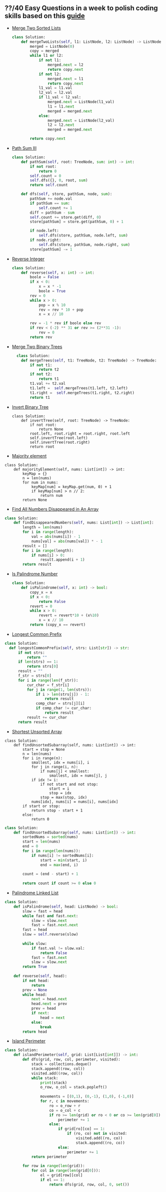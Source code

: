 ## ??/40 Easy Questions in a week to polish coding skills based on this [guide](https://learntocodetogether.com/top-150-leetcodes-best-practice-problems/)


- [Merge Two Sorted Lists](https://leetcode.com/problems/merge-two-sorted-lists/)
  ```python
  class Solution:
      def mergeTwoLists(self, l1: ListNode, l2: ListNode) -> ListNode:
          merged = ListNode(0)
          copy = merged
          while l1 or l2:
              if not l1:
                  merged.next = l2
                  return copy.next
              if not l2:
                  merged.next = l1
                  return copy.next
              l1_val = l1.val
              l2_val = l2.val
              if l1_val < l2_val:
                  merged.next = ListNode(l1_val)
                  l1 = l1.next
                  merged = merged.next 
              else:
                  merged.next = ListNode(l2_val)
                  l2 = l2.next
                  merged = merged.next 

          return copy.next
  ``` 

- [Path Sum III](https://leetcode.com/problems/path-sum-iii/submissions/)
  ```python
  class Solution:
      def pathSum(self, root: TreeNode, sum: int) -> int:
          if not root:
              return 0
          self.count = 0
          self.dfs({}, 0, root, sum)
          return self.count

      def dfs(self, store, pathSum, node, sum):
          pathSum += node.val
          if pathSum == sum:
              self.count += 1
          diff = pathSum - sum
          self.count += store.get(diff, 0)
          store[pathSum] = store.get(pathSum, 0) + 1

          if node.left:
              self.dfs(store, pathSum, node.left, sum)
          if node.right:
              self.dfs(store, pathSum, node.right, sum)
          store[pathSum] -= 1
  ```
    
    
- [Reverse Integer](https://leetcode.com/problems/reverse-integer/)
  ```python
  class Solution:
      def reverse(self, x: int) -> int:    
          boole = False
          if x < 0:
              x = x * -1
              boole = True
          rev = 0
          while x > 0:
              pop = x % 10
              rev = rev * 10 + pop
              x = x // 10

          rev = -1 * rev if boole else rev
          if rev < (-2) ** 31 or rev >= (2**31 -1):
              rev = 0
          return rev
  ```
  
- [Merge Two Binary Trees](https://leetcode.com/problems/merge-two-binary-trees/submissions/)
  ```python
    class Solution:
      def mergeTrees(self, t1: TreeNode, t2: TreeNode) -> TreeNode:
          if not t1:
              return t2
          if not t2:
              return t1
          t1.val += t2.val
          t1.left =  self.mergeTrees(t1.left, t2.left)
          t1.right =  self.mergeTrees(t1.right, t2.right)
          return t1
  ```


- [Invert Binary Tree](https://leetcode.com/problems/merge-two-binary-trees/submissions/)
  ```
  class Solution:
      def invertTree(self, root: TreeNode) -> TreeNode:
          if not root:
              return None
          root.left, root.right = root.right, root.left
          self.invertTree(root.left)
          self.invertTree(root.right)
          return root
  ```

- [Majority element](https://leetcode.com/problems/majority-element/solution/)
```
class Solution:
    def majorityElement(self, nums: List[int]) -> int:
        keyMap = {}
        n = len(nums)
        for num in nums:
            keyMap[num] = keyMap.get(num, 0) + 1
            if keyMap[num] > n // 2:
                return num
        return None
```

- [Find All Numbers Disappeared in An Array](https://leetcode.com/problems/find-all-numbers-disappeared-in-an-array/submissions/)
```python
class Solution:
    def findDisappearedNumbers(self, nums: List[int]) -> List[int]:
        length = len(nums)
        for i in range(length):
            val = abs(nums[i]) - 1
            nums[val] = abs(nums[val]) * - 1
        result = []
        for i in range(length):
            if nums[i] > 0:
                result.append(i + 1)
        return result
```

- [Is Palindrome Number](https://leetcode.com/problems/palindrome-number/submissions/)
  ```python
  class Solution:
      def isPalindrome(self, x: int) -> bool:
          copy_x = x
          if x < 0:
              return False
          revert = 0
          while x > 0:
              revert = revert*10 + (x%10)
              x = x // 10
          return (copy_x == revert)
  ```
  
 - [Longest Common Prefix](https://leetcode.com/problems/longest-common-prefix/submissions/)
```python
class Solution:
  def longestCommonPrefix(self, strs: List[str]) -> str:
      if not strs:
          return "" 
      if len(strs) == 1:
          return strs[0]
      result = ""
      f_str = strs[0]
      for i in range(len(f_str)):
          cur_char = f_str[i]
          for j in range(1, len(strs)):
              if i > len(strs[j]) - 1:
                  return result
              comp_char = strs[j][i]
              if comp_char != cur_char:
                  return result
          result += cur_char
      return result
  ```

- [Shortest Unsorted Array](https://leetcode.com/problems/shortest-unsorted-continuous-subarray/)
```
class Solution:
    def findUnsortedSubarray(self, nums: List[int]) -> int:
        start = stop = None
        n = len(nums)
        for i in range(n):
            smallest, idx = nums[i], i
            for j in range(i, n):
                if nums[j] < smallest:
                    smallest, idx = nums[j], j
            if idx != i:
                if not start and not stop:   
                    start = i
                    stop = idx  
                stop = max(stop, idx)   
            nums[idx], nums[i] = nums[i], nums[idx]
        if start or stop:
            return stop - start + 1
        else:
            return 0
```

```python
class Solution:
    def findUnsortedSubarray(self, nums: List[int]) -> int:
        sortedNums = sorted(nums)
        start = len(nums)
        end = 0
        for i in range(len(nums)):
            if nums[i] != sortedNums[i]:
                start = min(start, i)
                end = max(end, i)
                
        count = (end - start) + 1
           
        return count if count >= 0 else 0
``` 

- [Palindrome Linked List](https://leetcode.com/problems/palindrome-linked-list/submissions/)
```python
class Solution:
    def isPalindrome(self, head: ListNode) -> bool:
        slow = fast = head
        while fast and fast.next:
            slow = slow.next
            fast = fast.next.next
        fast = head
        slow = self.reverse(slow)
        
        while slow:
            if fast.val != slow.val:
                return False
            fast = fast.next
            slow = slow.next
        return True
    
    def reverse(self, head):
        if not head:
            return
        prev = None
        while head:
            next = head.next
            head.next = prev
            prev = head
            if next:
                head = next
            else:
                break
        return head
```

- [Island Perimeter](https://leetcode.com/problems/island-perimeter/submissions/)
```python
class Solution:
    def islandPerimeter(self, grid: List[List[int]]) -> int:
        def dfs(grid, row, col, perimeter, visited):
            stack = collections.deque()
            stack.append((row, col))
            visited.add((row, col))
            while stack:
                print(stack)
                o_row, o_col = stack.popleft()
                
                movements = [(0,1), (0,-1), (1,0), (-1,0)]
                for r, c in movements:
                    ro = o_row + r
                    co = o_col + c
                    if ro >= len(grid) or ro < 0 or co >= len(grid[0]) or co < 0:
                        perimeter += 1
                    else:
                        if grid[ro][co] == 1:
                            if (ro, co) not in visited:
                                visited.add((ro, co))
                                stack.append((ro, co))
                        else:
                            perimeter += 1
            return perimeter
                
        for row in range(len(grid)):
            for col in range(len(grid[0])):
                el = grid[row][col]
                if el == 1:
                    return dfs(grid, row, col, 0, set())
```  

